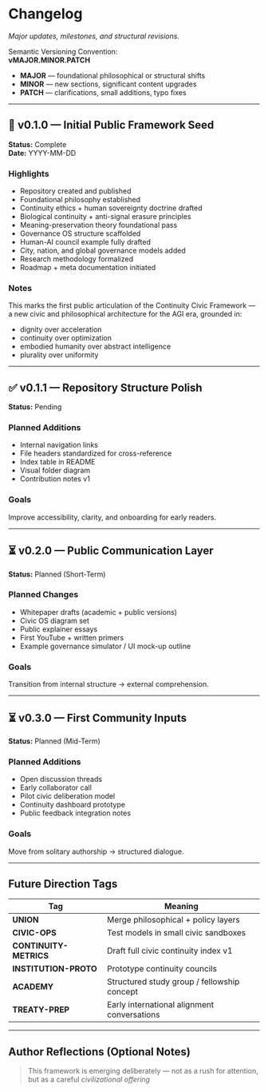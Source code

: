# Changelog  
*Major updates, milestones, and structural revisions.*

Semantic Versioning Convention:  
**vMAJOR.MINOR.PATCH**

- **MAJOR** — foundational philosophical or structural shifts  
- **MINOR** — new sections, significant content upgrades  
- **PATCH** — clarifications, small additions, typo fixes

---

## 🔰 v0.1.0 — Initial Public Framework Seed
**Status:** Complete  
**Date:** YYYY-MM-DD

### Highlights
- Repository created and published
- Foundational philosophy established
- Continuity ethics + human sovereignty doctrine drafted
- Biological continuity + anti-signal erasure principles
- Meaning-preservation theory foundational pass
- Governance OS structure scaffolded
- Human-AI council example fully drafted
- City, nation, and global governance models added
- Research methodology formalized
- Roadmap + meta documentation initiated

### Notes
This marks the first public articulation of the Continuity Civic Framework —  
a new civic and philosophical architecture for the AGI era, grounded in:

- dignity over acceleration
- continuity over optimization
- embodied humanity over abstract intelligence
- plurality over uniformity

---

## ✅ v0.1.1 — Repository Structure Polish
**Status:** Pending

### Planned Additions
- Internal navigation links
- File headers standardized for cross-reference
- Index table in README
- Visual folder diagram
- Contribution notes v1

### Goals
Improve accessibility, clarity, and onboarding for early readers.

---

## ⏳ v0.2.0 — Public Communication Layer
**Status:** Planned (Short-Term)

### Planned Changes
- Whitepaper drafts (academic + public versions)
- Civic OS diagram set
- Public explainer essays
- First YouTube + written primers
- Example governance simulator / UI mock-up outline

### Goals
Transition from internal structure → external comprehension.

---

## ⏳ v0.3.0 — First Community Inputs
**Status:** Planned (Mid-Term)

### Planned Additions
- Open discussion threads
- Early collaborator call
- Pilot civic deliberation model
- Continuity dashboard prototype
- Public feedback integration notes

### Goals
Move from solitary authorship → structured dialogue.

---

## Future Direction Tags

| Tag | Meaning |
|---|---|
**UNION** | Merge philosophical + policy layers  
**CIVIC-OPS** | Test models in small civic sandboxes  
**CONTINUITY-METRICS** | Draft full civic continuity index v1  
**INSTITUTION-PROTO** | Prototype continuity councils  
**ACADEMY** | Structured study group / fellowship concept  
**TREATY-PREP** | Early international alignment conversations  

---

## Author Reflections (Optional Notes)

> This framework is emerging deliberately — not as a rush for attention,  
> but as a careful *civilizational offering*
